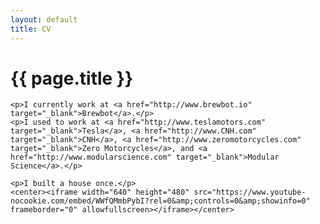 ```yaml
---
layout: default
title: CV
---
```

# {{ page.title }}
 	<p>I currently work at <a href="http://www.brewbot.io" target="_blank">Brewbot</a>.</p>
	<p>I used to work at <a href="http://www.teslamotors.com" target="_blank">Tesla</a>, <a href="http://www.CNH.com" target="_blank">CNH</a>, <a href="http://www.zeromotorcycles.com" target="_blank">Zero Motorcycles</a>, and <a href="http://www.modularscience.com" target="_blank">Modular Science</a>.</p>

	<p>I built a house once.</p>
	<center><iframe width="640" height="480" src="https://www.youtube-nocookie.com/embed/WWfQMmbPybI?rel=0&amp;controls=0&amp;showinfo=0" frameborder="0" allowfullscreen></iframe></center>
